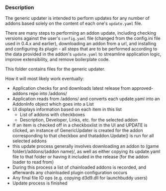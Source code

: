 ### Description

The generic updater is intended to perform updates for any number of addons based solely on the content of each one's `update.yaml` file.﻿

There are many steps to performing an addon update, including checking versions against the user's `config.yaml` file (changed from the config.ini file used in 0.4.x and earlier), downloading an addon from a url, and installing and configuring its plugin - all steps that are to be performed according to the data provided in the addon's `update.yaml` to streamline application logic, improve extensibility, and remove boilerplate code.

This folder contains files for the generic updater.

How it will most likely work eventually:

- Application checks for and downloads latest release from approved-addons repo into /addons/
- Application reads from /addons/ and converts each update.yaml into an AddonInfo object which goes into a List
- UI displays information based on each item in this list
  - List of addons with checkboxes
  - Description, Developer, Links, etc. for the selected addon
- If an item is checked off in a checkboxlist in the UI and UPDATE is clicked, an instance of GenericUpdater is created for the addon corresponding to that checkbox and thataddon.Update() is run for all selected addons
- this update process generally involves downloading an addon to (game folder)/addons/(addon name)/, as well as either copying its update.yaml file to that folder or having it included in the release (for the addon loader to read from)
- During this process a list of chainloaded addons is recorded, and afterwards any chainloaded plugin configuration occurs
- Any final file IO ops (e.g. copying d3d9.dll for launchbuddy users)
- Update process is finished